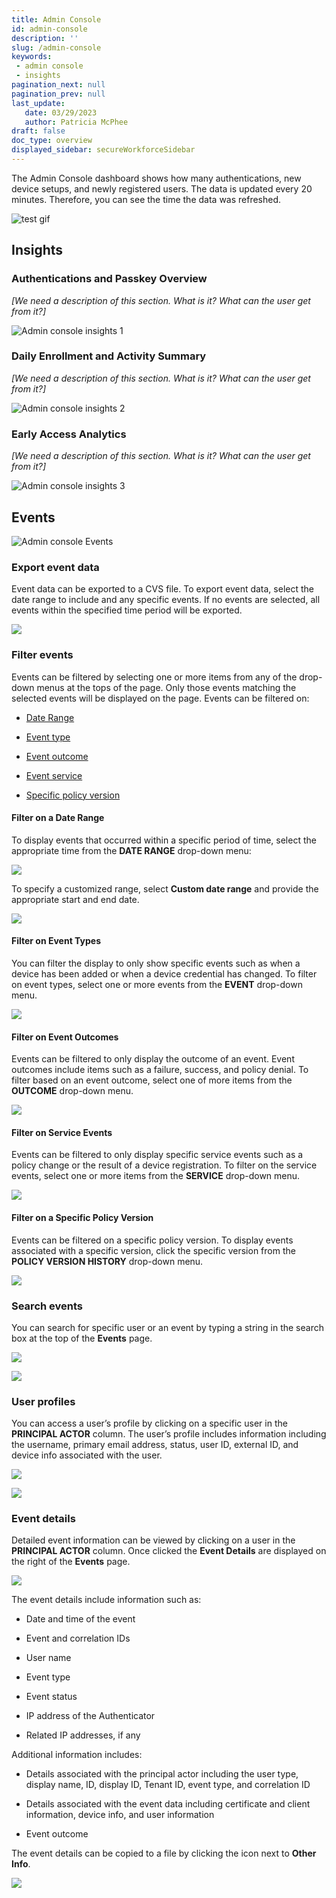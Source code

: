 ```yaml
---
title: Admin Console
id: admin-console
description: ''
slug: /admin-console 
keywords: 
 - admin console
 - insights
pagination_next: null
pagination_prev: null
last_update: 
   date: 03/29/2023
   author: Patricia McPhee
draft: false
doc_type: overview
displayed_sidebar: secureWorkforceSidebar
---
```


The Admin Console dashboard shows how many authentications, new device setups, and newly registered users. The data is updated every 20 minutes. Therefore, you can see the time the data was refreshed. 

![test gif](../images/admin-console/beyond-identity-admin-console.gif)



## Insights

### Authentications and Passkey Overview

*[We need a description of this section.  What is it? What can the user get from it?]*

![Admin console insights 1](../images/admin-console/admin-console-insights-1.png)
### Daily Enrollment and Activity Summary

*[We need a description of this section.  What is it? What can the user get from it?]*

![Admin console insights 2](../images/admin-console/admin-console-insights-2.png)

### Early Access Analytics

*[We need a description of this section.  What is it? What can the user get from it?]*

![Admin console insights 3](../images/admin-console/admin-console-insights-3.png)

## Events

![Admin console Events](../images/admin-console/admin-console-events.png)

### Export event data

Event data can be exported to a CVS file. To export event data, select the date range to include and any specific events. If no events are selected, all events within the specified time period will be exported.

![](/images/admin/events/events_export_cvs.PNG)
### Filter events

Events can be filtered by selecting one or more items from any of the drop-down menus at the tops of the page. Only those events matching the selected events will be displayed on the page. Events can be filtered on:

- [Date Range](#filter-on-a-date-range)
    
- [Event type](#filter-on-event-types)
    
- [Event outcome](#filter-on-event-outcomes)
    
- [Event service](#filter-on-service-events)
    
- [Specific policy version](#filter-on-a-specific-policy-version)

#### Filter on a Date Range

To display events that occurred within a specific period of time, select the appropriate time from the **DATE RANGE** drop-down menu:

![](/images/admin/events/events_date_range.PNG)

To specify a customized range, select **Custom date range** and provide the appropriate start and end date.

![](/images/admin/events/events_custom_range.PNG)

#### Filter on Event Types

You can filter the display to only show specific events such as when a device has been added or when a device credential has changed. To filter on event types, select one or more events from the **EVENT** drop-down menu.

![](/images/admin/events/events_select_events.PNG)

#### Filter on Event Outcomes

Events can be filtered to only display the outcome of an event. Event outcomes include items such as a failure, success, and policy denial. To filter based on an event outcome, select one of more items from the **OUTCOME** drop-down menu.

![](/images/admin/events/events_select_outcome.PNG)

#### Filter on Service Events

Events can be filtered to only display specific service events such as a policy change or the result of a device registration. To filter on the service events, select one or more items from the **SERVICE** drop-down menu.

![](/images/admin/events/events_service_enet.PNG)

#### Filter on a Specific Policy Version

Events can be filtered on a specific policy version. To display events associated with a specific version, click the specific version from the **POLICY VERSION HISTORY** drop-down menu.

![](/images/admin/events/events_policy_version.PNG)


### Search events

You can search for specific user or an event by typing a string in the search box at the top of the **Events** page.

![](/images/admin/events/event_search_user.PNG)

![](/images/admin/events/event_search_event.PNG)

### User profiles

You can access a user’s profile by clicking on a specific user in the **PRINCIPAL ACTOR** column. The user’s profile includes information including the username, primary email address, status, user ID, external ID, and device info associated with the user.

![](/images/admin/users/user_profile.PNG)

![](/images/admin/users/user_profile_devices.PNG)


### Event details

Detailed event information can be viewed by clicking on a user in the **PRINCIPAL ACTOR** column. Once clicked the **Event Details** are displayed on the right of the **Events** page.

![](/images/admin/events/eveent_details.PNG)

The event details include information such as:

*   Date and time of the event
    
*   Event and correlation IDs
    
*   User name
    
*   Event type
    
*   Event status
    
*   IP address of the Authenticator
    
*   Related IP addresses, if any
    

Additional information includes:

*   Details associated with the principal actor including the user type, display name, ID, display ID, Tenant ID, event type, and correlation ID
    
*   Details associated with the event data including certificate and client information, device info, and user information
    
*   Event outcome
    

The event details can be copied to a file by clicking the icon next to **Other Info**.

![](/images/admin/events/events_other_info.PNG)
